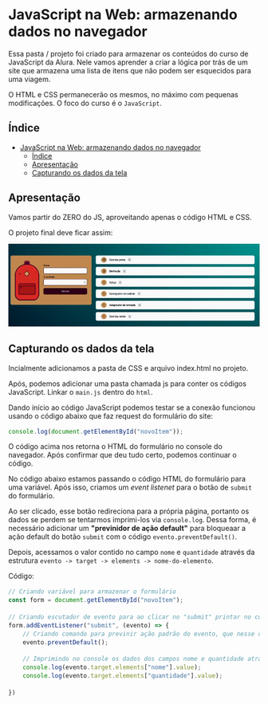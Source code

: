 # JavaScript na Web: armazenando dados no navegador

Essa pasta / projeto foi criado para armazenar os conteúdos do curso de JavaScript da Alura. Nele vamos aprender a criar a lógica por trás de um site que armazena uma lista de itens que não podem ser esquecidos para uma viagem.

O HTML e CSS permanecerão os mesmos, no máximo com pequenas modificações. O foco do curso é o `JavaScript`.

## Índice

- [JavaScript na Web: armazenando dados no navegador](#javascript-na-web-armazenando-dados-no-navegador)
  - [Índice](#índice)
  - [Apresentação](#apresentação)
  - [Capturando os dados da tela](#capturando-os-dados-da-tela)

## Apresentação

Vamos partir do ZERO do JS, aproveitando apenas o código HTML e CSS.

O projeto final deve ficar assim:

![Imagem de exemplo do projeto finalizado](exemplo_projeto_final.png)

## Capturando os dados da tela

Incialmente adicionamos a pasta de CSS e arquivo index.html no projeto.

Após, podemos adicionar uma pasta chamada js para conter os códigos JavaScript. Linkar o `main.js` dentro do `html`.

Dando início ao código JavaScript podemos testar se a conexão funcionou usando o código abaixo que faz request do formulário do site:

```javascript
console.log(document.getElementById("novoItem"));
```

O código acima nos retorna o HTML do formulário no console do navegador. Após confirmar que deu tudo certo, podemos continuar o código.

No código abaixo estamos passando o código HTML do formulário para uma variável. Após isso, criamos um _event listenet_ para o botão de `submit` do formulário.

Ao ser clicado, esse botão redireciona para a própria página, portanto os dados se perdem se tentarmos imprimi-los via `console.log`. Dessa forma, é necessário adicionar um __"previnidor de ação default"__ para bloqueaar a ação default do botão `submit` com o código `evento.preventDefault()`.

Depois, acessamos o valor contido no campo `nome` e `quantidade` através da estrutura `evento -> target -> elements -> nome-do-elemento`.

Código:

```javascript
// Criando variável para armazenar o formulário
const form = document.getElementById("novoItem");

// Criando escutador de evento para ao clicar no "submit" printar no console "funcionou" 
form.addEventListener("submit", (evento) => {
    // Criando comando para previnir ação padrão do evento, que nesse caso seria o submit para a própria página, assim o console.log vai funcionar ao clicar no submit
    evento.preventDefault();
    
    // Imprimindo no console os dados dos campos nome e quantidade através da chave do elemento dentro do target do evento
    console.log(evento.target.elements["nome"].value);
    console.log(evento.target.elements["quantidade"].value);

})
```
